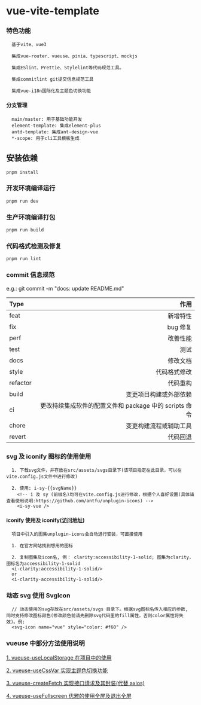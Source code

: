 # vue-vite-template

### 特色功能

```
  基于vite、vue3

  集成vue-router、vueuse、pinia、typescript、mockjs

  集成ESlint、Prettie、Stylelint等代码规范工具。

  集成commitlint git提交信息规范工具

  集成vue-i18n国际化及主题色切换功能

```

#### 分支管理

```base
  main/master: 用于基础功能开发
  element-template: 集成element-plus
  antd-template: 集成ant-design-vue
  *-scope: 用于cli工具模板生成
```

## 安装依赖

```
pnpm install
```

### 开发环境编译运行

```
pnpm run dev
```

### 生产环境编译打包

```
pnpm run build
```

### 代码格式检测及修复

```
pnpm run lint
```

### commit 信息规范

e.g.: git commit -m "docs: update README.md"

| Type     |                                                   作用 |
| :------- | -----------------------------------------------------: |
| feat     |                                               新增特性 |
| fix      |                                               bug 修复 |
| perf     |                                               改善性能 |
| test     |                                                   测试 |
| docs     |                                               修改文档 |
| style    |                                           代码格式修改 |
| refactor |                                               代码重构 |
| build    |                                 变更项目构建或外部依赖 |
| ci       | 更改持续集成软件的配置文件和 package 中的 scripts 命令 |
| chore    |                                 变更构建流程或辅助工具 |
| revert   |                                               代码回退 |

### svg 及 iconify 图标的使用使用

```base
  1. 下载svg文件，并存放在src/assets/svgs目录下(该项目指定在此目录，可以在vite.config.js文件中进行修改)

  2. 使用: i-sy-{{svgName}}
    <!-- i 及 sy (前缀名)均可在vite.config.js进行修改，根据个人喜好设置(具体请查看使用说明:https://github.com/antfu/unplugin-icons) -->
    <i-sy-vue />
```

#### iconify 使用及 iconify([访问地址](https://icon-sets.iconify.design/))

```
  项目中引入的图集unplugin-icons会自动进行安装，可直接使用

  1. 在官方网站找到想用的图标

  2. 复制图集及icon名, 例： clarity:accessibility-1-solid; 图集为clarity，图标名为accessibility-1-solid
  <i-clarity:accessibility-1-solid/>
  or
  <i-clarity-accessibility-1-solid/>
```

### 动态 svg 使用 SvgIcon

```
  // 动态使用的svg存放在src/assets/svgs 目录下。根据svg图标名传入相应的参数, 同时支持修改图标颜色(修改颜色前请先删除svg代码里的fill属性，否则color属性将失效)。例:
  <svg-icon name="vue" style="color: #f60" />
```

### vueuse 中部分方法使用说明

[1. vueuse-useLocalStorage 在项目中的使用](https://blog.csdn.net/weixin_42386379/article/details/130059649)

[2. vueuse-useCssVar 实现主题色切换功能](https://blog.csdn.net/weixin_42386379/article/details/130193843)

[3. vueuse-createFetch 实现接口请求及其封装(代替 axios)](https://blog.csdn.net/weixin_42386379/article/details/130216301)

[4. vueuse-useFullscreen 优雅的使用全屏及退出全屏](https://blog.csdn.net/weixin_42386379/article/details/130598170)
